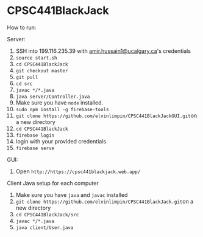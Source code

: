 # CPSC441BlackJack

How to run:

Server:
1) SSH into 199.116.235.39 with amir.hussain1@ucalgary.ca's credentials
2) `source start.sh`
3) `cd CPSC441BlackJack`
4) `git checkout master`
5) `git pull`
6) `cd src`
7) `javac */*.java`
8) `java server/Controller.java`
9) Make sure you have `node` installed.
10) `sudo npm install -g firebase-tools`
11) `git clone https://github.com/elvinlimpin/CPSC441BlackJackGUI.git`on a new directory
12) `cd CPSC441BlackJack`
13) `firebase login`
14) login with your provided credentials
15) `firebase serve`

GUI:
1) Open `http://https://cpsc441blackjack.web.app/`

Client Java setup for each computer
1) Make sure you have `java` and `javac` installed
2) `git clone https://github.com/elvinlimpin/CPSC441BlackJack.git`on a new directory
3) `cd CPSC441BlackJack/src`
4) `javac */*.java`
5) `java client/User.java`
